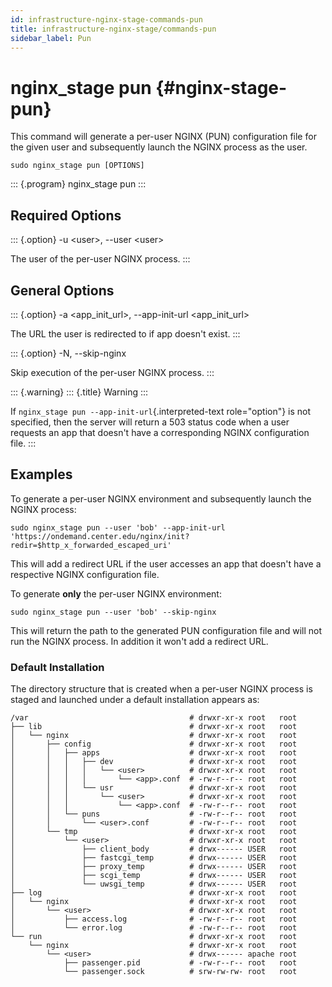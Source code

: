 ```yaml
---
id: infrastructure-nginx-stage-commands-pun
title: infrastructure-nginx-stage/commands-pun
sidebar_label: Pun
---
```

nginx\_stage pun {#nginx-stage-pun}
================

This command will generate a per-user NGINX (PUN) configuration file for
the given user and subsequently launch the NGINX process as the user.

``` {.sh}
sudo nginx_stage pun [OPTIONS]
```

::: {.program}
nginx\_stage pun
:::

Required Options
----------------

::: {.option}
-u \<user\>, \--user \<user\>

The user of the per-user NGINX process.
:::

General Options
---------------

::: {.option}
-a \<app\_init\_url\>, \--app-init-url \<app\_init\_url\>

The URL the user is redirected to if app doesn\'t exist.
:::

::: {.option}
-N, \--skip-nginx

Skip execution of the per-user NGINX process.
:::

::: {.warning}
::: {.title}
Warning
:::

If `nginx_stage pun --app-init-url`{.interpreted-text role="option"} is
not specified, then the server will return a 503 status code when a user
requests an app that doesn\'t have a corresponding NGINX configuration
file.
:::

Examples
--------

To generate a per-user NGINX environment and subsequently launch the
NGINX process:

``` {.sh}
sudo nginx_stage pun --user 'bob' --app-init-url 'https://ondemand.center.edu/nginx/init?redir=$http_x_forwarded_escaped_uri'
```

This will add a redirect URL if the user accesses an app that doesn\'t
have a respective NGINX configuration file.

To generate **only** the per-user NGINX environment:

``` {.sh}
sudo nginx_stage pun --user 'bob' --skip-nginx
```

This will return the path to the generated PUN configuration file and
will not run the NGINX process. In addition it won\'t add a redirect
URL.

### Default Installation

The directory structure that is created when a per-user NGINX process is
staged and launched under a default installation appears as:

    /var                                    # drwxr-xr-x root   root
    ├── lib                                 # drwxr-xr-x root   root
    │   └── nginx                           # drwxr-xr-x root   root
    │       ├── config                      # drwxr-xr-x root   root
    │       │   ├── apps                    # drwxr-xr-x root   root
    │       │   │   ├── dev                 # drwxr-xr-x root   root
    │       │   │   │   └── <user>          # drwxr-xr-x root   root
    │       │   │   │       └── <app>.conf  # -rw-r--r-- root   root
    │       │   │   └── usr                 # drwxr-xr-x root   root
    │       │   │       └── <user>          # drwxr-xr-x root   root
    │       │   │           └── <app>.conf  # -rw-r--r-- root   root
    │       │   └── puns                    # -rw-r--r-- root   root
    │       │       └── <user>.conf         # -rw-r--r-- root   root
    │       └── tmp                         # drwxr-xr-x root   root
    │           └── <user>                  # drwxr-xr-x root   root
    │               ├── client_body         # drwx------ USER   root
    │               ├── fastcgi_temp        # drwx------ USER   root
    │               ├── proxy_temp          # drwx------ USER   root
    │               ├── scgi_temp           # drwx------ USER   root
    │               └── uwsgi_temp          # drwx------ USER   root
    ├── log                                 # drwxr-xr-x root   root
    │   └── nginx                           # drwxr-xr-x root   root
    │       └── <user>                      # drwxr-xr-x root   root
    │           ├── access.log              # -rw-r--r-- root   root
    │           └── error.log               # -rw-r--r-- root   root
    └── run                                 # drwxr-xr-x root   root
        └── nginx                           # drwxr-xr-x root   root
            └── <user>                      # drwx------ apache root
                ├── passenger.pid           # -rw-r--r-- root   root
                └── passenger.sock          # srw-rw-rw- root   root
